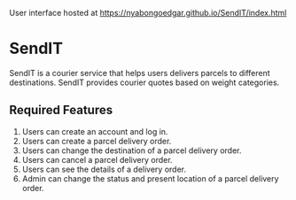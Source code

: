User interface hosted at https://nyabongoedgar.github.io/SendIT/index.html
<h1>SendIT</h1>
<p>SendIT is a courier service that helps users delivers parcels to different destinations. SendIT provides courier quotes based on weight categories.</p>
<h2>Required Features</h2>
<ol><li> Users can create an account and log in.</li>
<li> Users can create a parcel delivery order. </li>
<li>  Users can change the destination of a parcel delivery order. </li>
<li> Users can cancel a parcel delivery order. </li>
<li>  Users can see the details of a delivery order. </li>
<li>  Admin can change the status and present location of a parcel delivery order. </li>
</ol>
